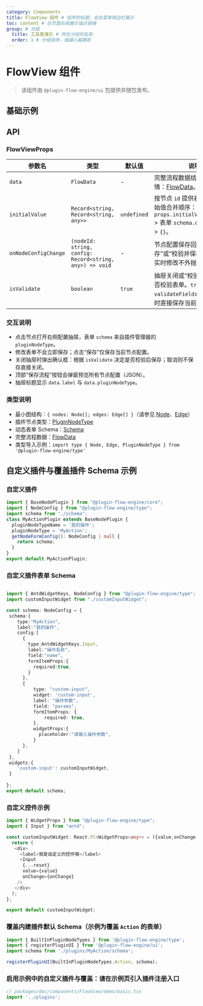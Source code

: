 ```yaml
---
category: Components
title: FlowView 组件 # 组件的标题，会在菜单侧边栏展示
toc: content # 在页面右侧展示锚点链接
group: # 分组
  title: 工具类演示 # 所在分组的名称
  order: 1 # 分组排序，值越小越靠前
---
```


# FlowView 组件

> 该组件由 `@plugin-flow-engine/ui` 包提供并随包发布。

## 基础示例
<code src="./demo/basic.tsx"></code>

## API

### FlowViewProps

| 参数名 | 类型 | 默认值 | 说明 |
| --- | --- | --- | --- |
| `data` | `FlowData` | - | 完整流程数据结构。类型详情：[FlowData](/modules/type#flowdata)。 |
| `initialValue` | `Record<string, Record<string, any>>` | `undefined` | 按节点 `id` 提供初始配置。初始值合并顺序：`props.initialValue[nodeId]` > 表单 `schema.defaultValue` > `{}`。 |
| `onNodeConfigChange` | `(nodeId: string, config: Record<string, any>) => void` | - | 节点配置保存回调（在“保存”或“校验并保存”时触发；实时修改不外抛）。 |
| `isValidate` | `boolean` | `true` | 抽屉关闭或“校验并保存”时是否校验表单。`true` 时使用 `validateFields` 校验；`false` 时直接保存当前值。 |

### 交互说明
- 点击节点打开右侧配置抽屉，表单 `schema` 来自插件管理器的 `pluginNodeType`。
- 修改表单不会立即保存；点击“保存”仅保存当前节点配置。
- 关闭抽屉时弹出确认框：根据 `isValidate` 决定是否校验后保存；取消则不保存直接关闭。
- 顶部“保存流程”按钮会弹窗预览所有节点配置（JSON）。
- 抽屉标题显示 `data.label` 与 `data.pluginNodeType`。

### 类型说明
- 最小图结构：`{ nodes: Node[]; edges: Edge[] }`（请参见 [Node](/modules/type#nodedata)、[Edge](/modules/type#edgedata)）
- 插件节点类型：[PluginNodeType](/modules/type#pluginnodetype)
- 动态表单 Schema：[Schema](/modules/type#schema)
- 完整流程数据：[FlowData](/modules/type#flowdata)
- 类型导入示例：`import type { Node, Edge, PluginNodeType } from '@plugin-flow-engine/type'`

## 自定义插件与覆盖插件 Schema 示例
### 自定义插件
```ts
import { BaseNodePlugin } from "@plugin-flow-engine/core";
import { NodeConfig } from "@plugin-flow-engine/type";
import schema from "./schema";
class MyActionPlugin extends BaseNodePlugin {
  pluginNodeTypeName = '我的操作';
  pluginNodeType = 'MyAction';
  getNodeFormConfig(): NodeConfig | null {
    return schema;
  }
}
export default MyActionPlugin;
```
### 自定义插件表单 Schema
```ts

import { AntdWidgetKeys, NodeConfig } from "@plugin-flow-engine/type";
import customInputWidget from "./customInputWidget";

const schema: NodeConfig = {
 schema:{
    type:"MyAction",
    label:"我的操作",
    config:[
      {
        type:AntdWidgetKeys.Input,
        label:"操作名称",
        field:"name",
        formItemProps:{
          required:true,
        }
      },
      {
          type: "custom-input",
          widget: 'custom-input',
          label: "操作参数",
          field: "params",
          formItemProps: {
              required: true,
          },
          widgetProps:{
            placeholder:"请输入操作参数",
          }
      },
    ]
 },
 widgets:{
    'custom-input': customInputWidget,
 }
 
};
export default schema;

```
### 自定义控件示例
```ts
import { WidgetProps } from "@plugin-flow-engine/type";
import { Input } from "antd";

const customInputWidget: React.FC<WidgetProps<any>> = ({value,onChange, ...reset}) => {
  return (
   <div>
     <label>我是自定义的控件哦</label>
     <Input
      {...reset}
      value={value}
      onChange={onChange}
    />
   </div>
  );
};

export default customInputWidget;
```
### 覆盖内建插件默认 Schema（示例为覆盖 `Action` 的表单）

```ts
import { BuiltInPluginNodeTypes } from '@plugin-flow-engine/type';
import { registerPluginUI } from '@plugin-flow-engine/ui';
import schema from './plugins/MyAction/schema';

registerPluginUI(BuiltInPluginNodeTypes.Action, schema);
```

### 启用示例中的自定义插件与覆盖：请在示例页引入插件注册入口

```ts
// packages/doc/components/FlowView/demo/basic.tsx
import '../plugins';
```





